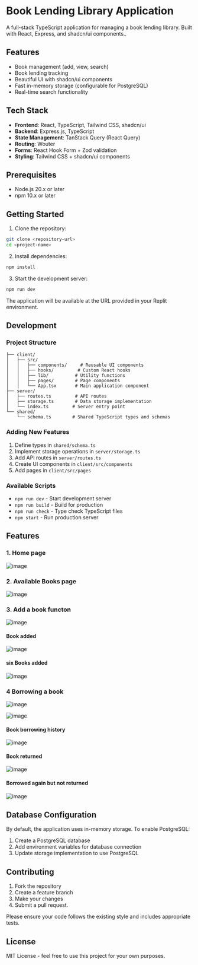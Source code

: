 # Book Lending Library Application

A full-stack TypeScript application for managing a book lending library. Built with React, Express, and shadcn/ui components..

## Features

-  Book management (add, view, search)
-  Book lending tracking
-  Beautiful UI with shadcn/ui components
-  Fast in-memory storage (configurable for PostgreSQL)
-  Real-time search functionality

## Tech Stack

- **Frontend**: React, TypeScript, Tailwind CSS, shadcn/ui
- **Backend**: Express.js, TypeScript
- **State Management**: TanStack Query (React Query)
- **Routing**: Wouter
- **Forms**: React Hook Form + Zod validation
- **Styling**: Tailwind CSS + shadcn/ui components

## Prerequisites

- Node.js 20.x or later
- npm 10.x or later

## Getting Started

1. Clone the repository:
```bash
git clone <repository-url>
cd <project-name>
```

2. Install dependencies:
```bash
npm install
```

3. Start the development server:
```bash
npm run dev
```

The application will be available at the URL provided in your Replit environment.

## Development

### Project Structure

```
├── client/
│   ├── src/
│   │   ├── components/     # Reusable UI components
│   │   ├── hooks/         # Custom React hooks
│   │   ├── lib/          # Utility functions
│   │   ├── pages/        # Page components
│   │   └── App.tsx       # Main application component
├── server/
│   ├── routes.ts         # API routes
│   ├── storage.ts        # Data storage implementation
│   └── index.ts         # Server entry point
└── shared/
    └── schema.ts        # Shared TypeScript types and schemas
```

### Adding New Features

1. Define types in `shared/schema.ts`
2. Implement storage operations in `server/storage.ts`
3. Add API routes in `server/routes.ts`
4. Create UI components in `client/src/components`
5. Add pages in `client/src/pages`

### Available Scripts

- `npm run dev` - Start development server
- `npm run build` - Build for production
- `npm run check` - Type check TypeScript files
- `npm start` - Run production server

## Features

### 1. Home page
![image](https://github.com/user-attachments/assets/9a0b8098-c7c6-482d-b4d5-18c0902ab90b)

### 2. Available Books page
![image](https://github.com/user-attachments/assets/8e2e1b64-4c4e-43dc-8880-ea5169698c0e)

### 3. Add a book functon
![image](https://github.com/user-attachments/assets/e57b1e7d-5a75-41e9-9229-f011593463e3)

#### Book added
![image](https://github.com/user-attachments/assets/0d63436a-111c-47ad-adf3-f9c33fb24f00)

#### six Books added
![image](https://github.com/user-attachments/assets/05590447-bcfe-4336-b004-b83cd0b85452)

### 4 Borrowing a book
![image](https://github.com/user-attachments/assets/f075e898-9b91-4b4d-a2ad-dc95d1c23920)

![image](https://github.com/user-attachments/assets/4dcfe074-8c69-4d8f-8fca-80b4f7632756)

#### Book borrowing history
![image](https://github.com/user-attachments/assets/2aed2010-bb11-4357-8d0e-bfb01066f5bc)

#### Book returned 
![image](https://github.com/user-attachments/assets/d95f4ed0-7e7c-49cd-b2ae-1db04f18c45c)

#### Borrowed again but not returned
![image](https://github.com/user-attachments/assets/c48c11a7-921b-415c-bc57-1d774d0198f3)


## Database Configuration

By default, the application uses in-memory storage. To enable PostgreSQL:

1. Create a PostgreSQL database
2. Add environment variables for database connection
3. Update storage implementation to use PostgreSQL

## Contributing

1. Fork the repository
2. Create a feature branch
3. Make your changes
4. Submit a pull request.

Please ensure your code follows the existing style and includes appropriate tests.

## License

MIT License - feel free to use this project for your own purposes.
